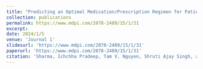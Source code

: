 ```yaml
---
title: "Predicting an Optimal Medication/Prescription Regimen for Patient Discordant Chronic Comorbidities Using Multi-Output Models"
collection: publications
permalink: https://www.mdpi.com/2078-2489/15/1/31
excerpt: 
date: 2024/1/5
venue: 'Journal 1'
slidesurl: 'https://www.mdpi.com/2078-2489/15/1/31'
paperurl: 'https://www.mdpi.com/2078-2489/15/1/31'
citation: 'Sharma, Ichchha Pradeep, Tam V. Nguyen, Shruti Ajay Singh, and Tom Ongwere. "Predicting an Optimal Medication/Prescription Regimen for Patient Discordant Chronic Comorbidities Using Multi-Output Models." Information 15, no. 1 (2024): 31.'
---
```

